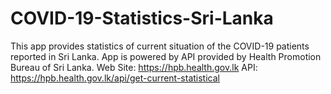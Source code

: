 # COVID-19-Statistics-Sri-Lanka
This app provides statistics of current situation of the COVID-19 patients reported in Sri Lanka.  App is powered by API provided by Health Promotion Bureau of Sri Lanka. Web Site: https://hpb.health.gov.lk API: https://hpb.health.gov.lk/api/get-current-statistical
